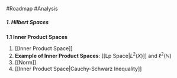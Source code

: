 #Roadmap #Analysis 

##### 1. Hilbert Spaces
**1.1 Inner Product Spaces**
1. [[Inner Product Space]]
2. **Example of Inner Product Spaces**: [[Lp Space|$L^2(X)$]] and $\ell^2(\mathbb{N})$
3. [[Norm]]
4. [[Inner Product Space|Cauchy-Schwarz Inequality]]